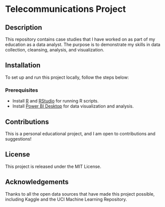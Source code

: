 # Telecommunications Project

## Description
This repository contains case studies that I have worked on as part of my education as a data analyst. The purpose is to demonstrate my skills in data collection, cleansing, analysis, and visualization.

## Installation

To set up and run this project locally, follow the steps below:

### Prerequisites
- Install [R](https://www.r-project.org/) and [RStudio](https://www.rstudio.com/products/rstudio/download/) for running R scripts.
- Install [Power BI Desktop](https://powerbi.microsoft.com/en-us/desktop/) for data visualization and analysis.

## Contributions
This is a personal educational project, and I am open to contributions and suggestions!

## License
This project is released under the MIT License.

## Acknowledgements
Thanks to all the open data sources that have made this project possible, including Kaggle and the UCI Machine Learning Repository.
